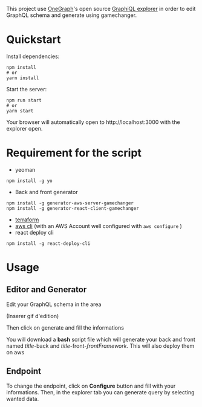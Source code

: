 This project use [OneGraph](https://www.onegraph.com)'s open source [GraphiQL explorer](https://github.com/OneGraph/graphiql-explorer) in order to edit GraphQL schema and generate using gamechanger.

# Quickstart

Install dependencies:

```
npm install
# or
yarn install
```

Start the server:

```
npm run start
# or
yarn start
```

Your browser will automatically open to http://localhost:3000 with the explorer open.

# Requirement for the script

- yeoman

```
npm install -g yo
```

- Back and front generator

```
npm install -g generator-aws-server-gamechanger
npm install -g generator-react-client-gamechanger
```

- [terraform](https://learn.hashicorp.com/tutorials/terraform/install-cli)
- [aws cli](https://docs.aws.amazon.com/cli/latest/userguide/cli-chap-install.html) (with an AWS Account well configured with `aws configure` )
- react deploy cli

```
npm install -g react-deploy-cli
```

# Usage

## Editor and Generator

Edit your GraphQL schema in the area

(Inserer gif d'edition)

Then click on generate and fill the informations

You will download a **bash** script file which will generate your back and front named _title_-back and _title_-front-_frontFramework_. This will also deploy them on aws

## Endpoint

To change the endpoint, click on **Configure** button and fill with your informations. Then, in the explorer tab you can generate query by selecting wanted data.
